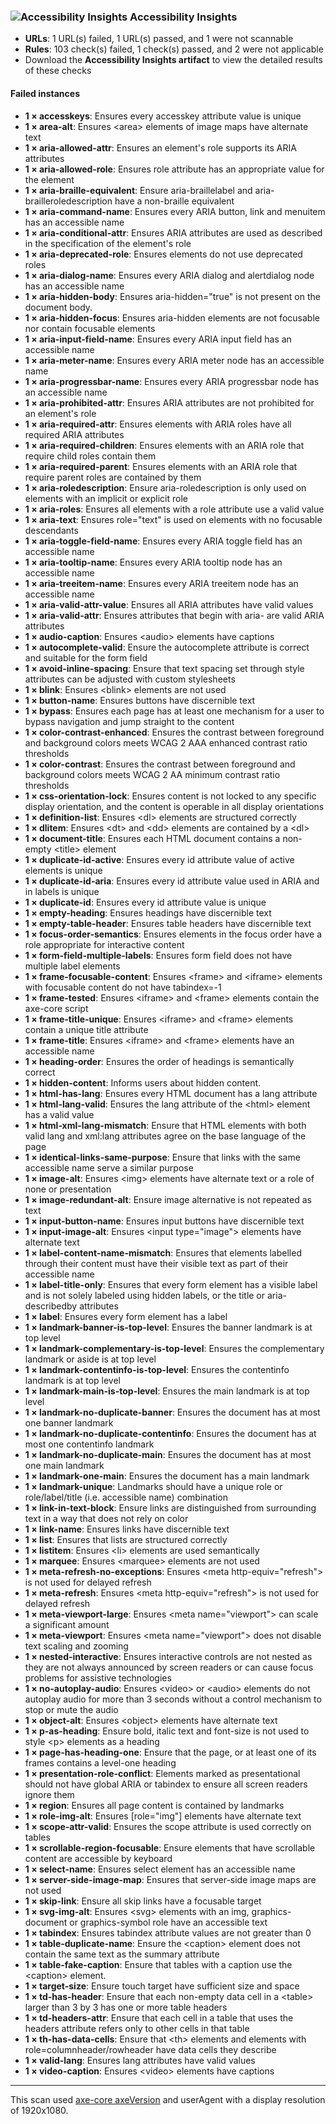 ### ![Accessibility Insights](https://accessibilityinsights.io/img/a11yinsights-blue.svg) Accessibility Insights
* **URLs**: 1 URL(s) failed, 1 URL(s) passed, and 1 were not scannable
* **Rules**: 103 check(s) failed, 1 check(s) passed, and 2 were not applicable
* Download the **Accessibility Insights artifact** to view the detailed results of these checks
#### Failed instances
* **1 × accesskeys**:  Ensures every accesskey attribute value is unique
* **1 × area-alt**:  Ensures \<area> elements of image maps have alternate text
* **1 × aria-allowed-attr**:  Ensures an element's role supports its ARIA attributes
* **1 × aria-allowed-role**:  Ensures role attribute has an appropriate value for the element
* **1 × aria-braille-equivalent**:  Ensure aria-braillelabel and aria-brailleroledescription have a non-braille equivalent
* **1 × aria-command-name**:  Ensures every ARIA button, link and menuitem has an accessible name
* **1 × aria-conditional-attr**:  Ensures ARIA attributes are used as described in the specification of the element's role
* **1 × aria-deprecated-role**:  Ensures elements do not use deprecated roles
* **1 × aria-dialog-name**:  Ensures every ARIA dialog and alertdialog node has an accessible name
* **1 × aria-hidden-body**:  Ensures aria-hidden="true" is not present on the document body.
* **1 × aria-hidden-focus**:  Ensures aria-hidden elements are not focusable nor contain focusable elements
* **1 × aria-input-field-name**:  Ensures every ARIA input field has an accessible name
* **1 × aria-meter-name**:  Ensures every ARIA meter node has an accessible name
* **1 × aria-progressbar-name**:  Ensures every ARIA progressbar node has an accessible name
* **1 × aria-prohibited-attr**:  Ensures ARIA attributes are not prohibited for an element's role
* **1 × aria-required-attr**:  Ensures elements with ARIA roles have all required ARIA attributes
* **1 × aria-required-children**:  Ensures elements with an ARIA role that require child roles contain them
* **1 × aria-required-parent**:  Ensures elements with an ARIA role that require parent roles are contained by them
* **1 × aria-roledescription**:  Ensure aria-roledescription is only used on elements with an implicit or explicit role
* **1 × aria-roles**:  Ensures all elements with a role attribute use a valid value
* **1 × aria-text**:  Ensures role="text" is used on elements with no focusable descendants
* **1 × aria-toggle-field-name**:  Ensures every ARIA toggle field has an accessible name
* **1 × aria-tooltip-name**:  Ensures every ARIA tooltip node has an accessible name
* **1 × aria-treeitem-name**:  Ensures every ARIA treeitem node has an accessible name
* **1 × aria-valid-attr-value**:  Ensures all ARIA attributes have valid values
* **1 × aria-valid-attr**:  Ensures attributes that begin with aria- are valid ARIA attributes
* **1 × audio-caption**:  Ensures \<audio> elements have captions
* **1 × autocomplete-valid**:  Ensure the autocomplete attribute is correct and suitable for the form field
* **1 × avoid-inline-spacing**:  Ensure that text spacing set through style attributes can be adjusted with custom stylesheets
* **1 × blink**:  Ensures \<blink> elements are not used
* **1 × button-name**:  Ensures buttons have discernible text
* **1 × bypass**:  Ensures each page has at least one mechanism for a user to bypass navigation and jump straight to the content
* **1 × color-contrast-enhanced**:  Ensures the contrast between foreground and background colors meets WCAG 2 AAA enhanced contrast ratio thresholds
* **1 × color-contrast**:  Ensures the contrast between foreground and background colors meets WCAG 2 AA minimum contrast ratio thresholds
* **1 × css-orientation-lock**:  Ensures content is not locked to any specific display orientation, and the content is operable in all display orientations
* **1 × definition-list**:  Ensures \<dl> elements are structured correctly
* **1 × dlitem**:  Ensures \<dt> and \<dd> elements are contained by a \<dl>
* **1 × document-title**:  Ensures each HTML document contains a non-empty \<title> element
* **1 × duplicate-id-active**:  Ensures every id attribute value of active elements is unique
* **1 × duplicate-id-aria**:  Ensures every id attribute value used in ARIA and in labels is unique
* **1 × duplicate-id**:  Ensures every id attribute value is unique
* **1 × empty-heading**:  Ensures headings have discernible text
* **1 × empty-table-header**:  Ensures table headers have discernible text
* **1 × focus-order-semantics**:  Ensures elements in the focus order have a role appropriate for interactive content
* **1 × form-field-multiple-labels**:  Ensures form field does not have multiple label elements
* **1 × frame-focusable-content**:  Ensures \<frame> and \<iframe> elements with focusable content do not have tabindex=-1
* **1 × frame-tested**:  Ensures \<iframe> and \<frame> elements contain the axe-core script
* **1 × frame-title-unique**:  Ensures \<iframe> and \<frame> elements contain a unique title attribute
* **1 × frame-title**:  Ensures \<iframe> and \<frame> elements have an accessible name
* **1 × heading-order**:  Ensures the order of headings is semantically correct
* **1 × hidden-content**:  Informs users about hidden content.
* **1 × html-has-lang**:  Ensures every HTML document has a lang attribute
* **1 × html-lang-valid**:  Ensures the lang attribute of the \<html> element has a valid value
* **1 × html-xml-lang-mismatch**:  Ensure that HTML elements with both valid lang and xml:lang attributes agree on the base language of the page
* **1 × identical-links-same-purpose**:  Ensure that links with the same accessible name serve a similar purpose
* **1 × image-alt**:  Ensures \<img> elements have alternate text or a role of none or presentation
* **1 × image-redundant-alt**:  Ensure image alternative is not repeated as text
* **1 × input-button-name**:  Ensures input buttons have discernible text
* **1 × input-image-alt**:  Ensures \<input type="image"> elements have alternate text
* **1 × label-content-name-mismatch**:  Ensures that elements labelled through their content must have their visible text as part of their accessible name
* **1 × label-title-only**:  Ensures that every form element has a visible label and is not solely labeled using hidden labels, or the title or aria-describedby attributes
* **1 × label**:  Ensures every form element has a label
* **1 × landmark-banner-is-top-level**:  Ensures the banner landmark is at top level
* **1 × landmark-complementary-is-top-level**:  Ensures the complementary landmark or aside is at top level
* **1 × landmark-contentinfo-is-top-level**:  Ensures the contentinfo landmark is at top level
* **1 × landmark-main-is-top-level**:  Ensures the main landmark is at top level
* **1 × landmark-no-duplicate-banner**:  Ensures the document has at most one banner landmark
* **1 × landmark-no-duplicate-contentinfo**:  Ensures the document has at most one contentinfo landmark
* **1 × landmark-no-duplicate-main**:  Ensures the document has at most one main landmark
* **1 × landmark-one-main**:  Ensures the document has a main landmark
* **1 × landmark-unique**:  Landmarks should have a unique role or role/label/title (i.e. accessible name) combination
* **1 × link-in-text-block**:  Ensure links are distinguished from surrounding text in a way that does not rely on color
* **1 × link-name**:  Ensures links have discernible text
* **1 × list**:  Ensures that lists are structured correctly
* **1 × listitem**:  Ensures \<li> elements are used semantically
* **1 × marquee**:  Ensures \<marquee> elements are not used
* **1 × meta-refresh-no-exceptions**:  Ensures \<meta http-equiv="refresh"> is not used for delayed refresh
* **1 × meta-refresh**:  Ensures \<meta http-equiv="refresh"> is not used for delayed refresh
* **1 × meta-viewport-large**:  Ensures \<meta name="viewport"> can scale a significant amount
* **1 × meta-viewport**:  Ensures \<meta name="viewport"> does not disable text scaling and zooming
* **1 × nested-interactive**:  Ensures interactive controls are not nested as they are not always announced by screen readers or can cause focus problems for assistive technologies
* **1 × no-autoplay-audio**:  Ensures \<video> or \<audio> elements do not autoplay audio for more than 3 seconds without a control mechanism to stop or mute the audio
* **1 × object-alt**:  Ensures \<object> elements have alternate text
* **1 × p-as-heading**:  Ensure bold, italic text and font-size is not used to style \<p> elements as a heading
* **1 × page-has-heading-one**:  Ensure that the page, or at least one of its frames contains a level-one heading
* **1 × presentation-role-conflict**:  Elements marked as presentational should not have global ARIA or tabindex to ensure all screen readers ignore them
* **1 × region**:  Ensures all page content is contained by landmarks
* **1 × role-img-alt**:  Ensures [role="img"] elements have alternate text
* **1 × scope-attr-valid**:  Ensures the scope attribute is used correctly on tables
* **1 × scrollable-region-focusable**:  Ensure elements that have scrollable content are accessible by keyboard
* **1 × select-name**:  Ensures select element has an accessible name
* **1 × server-side-image-map**:  Ensures that server-side image maps are not used
* **1 × skip-link**:  Ensure all skip links have a focusable target
* **1 × svg-img-alt**:  Ensures \<svg> elements with an img, graphics-document or graphics-symbol role have an accessible text
* **1 × tabindex**:  Ensures tabindex attribute values are not greater than 0
* **1 × table-duplicate-name**:  Ensure the \<caption> element does not contain the same text as the summary attribute
* **1 × table-fake-caption**:  Ensure that tables with a caption use the \<caption> element.
* **1 × target-size**:  Ensure touch target have sufficient size and space
* **1 × td-has-header**:  Ensure that each non-empty data cell in a \<table> larger than 3 by 3  has one or more table headers
* **1 × td-headers-attr**:  Ensure that each cell in a table that uses the headers attribute refers only to other cells in that table
* **1 × th-has-data-cells**:  Ensure that \<th> elements and elements with role=columnheader/rowheader have data cells they describe
* **1 × valid-lang**:  Ensures lang attributes have valid values
* **1 × video-caption**:  Ensures \<video> elements have captions

---
This scan used [axe-core axeVersion](https://github.com/dequelabs/axe-core/releases/tag/vaxeVersion) and userAgent with a display resolution of 1920x1080.